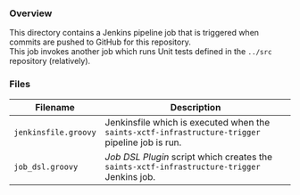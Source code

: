 ### Overview

This directory contains a Jenkins pipeline job that is triggered when commits are pushed to GitHub for this repository.  
This job invokes another job which runs Unit tests defined in the `../src` repository (relatively).

### Files

| Filename                  | Description                                                                                      |
|---------------------------|--------------------------------------------------------------------------------------------------|
| `jenkinsfile.groovy`      | Jenkinsfile which is executed when the `saints-xctf-infrastructure-trigger` pipeline job is run. |
| `job_dsl.groovy`          | *Job DSL Plugin* script which creates the `saints-xctf-infrastructure-trigger` Jenkins job.      |
